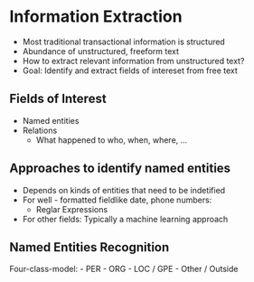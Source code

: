 # Information Extraction

- Most traditional transactional information is structured
- Abundance of unstructured, freeform text
- How to extract relevant information from unstructured text?
- Goal: Identify and extract fields of intereset from free text

## Fields of Interest
- Named entities
- Relations
    - What happened to who, when, where, ...
 
## Approaches to identify named entities
- Depends on kinds of entities that need to be indetified
- For well - formatted fieldlike date, phone numbers:
    - Reglar Expressions
- For other fields: Typically a machine learning approach


## Named Entities Recognition
Four-class-model:
    - PER
    - ORG
    - LOC / GPE
    - Other / Outside